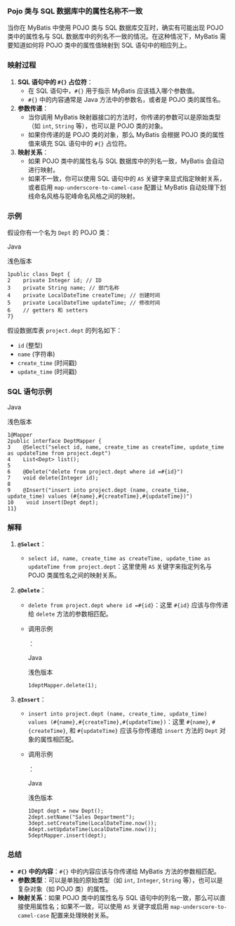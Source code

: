 ### Pojo 类与 SQL 数据库中的属性名称不一致

当你在 MyBatis 中使用 POJO 类与 SQL 数据库交互时，确实有可能出现 POJO 类中的属性名与 SQL 数据库中的列名不一致的情况。在这种情况下，MyBatis 需要知道如何将 POJO 类中的属性值映射到 SQL 语句中的相应列上。

### 映射过程

1. **SQL 语句中的 `#{}` 占位符**：
   - 在 SQL 语句中，`#{}` 用于指示 MyBatis 应该插入哪个参数值。
   - `#{}` 中的内容通常是 Java 方法中的参数名，或者是 POJO 类的属性名。
2. **参数传递**：
   - 当你调用 MyBatis 映射器接口的方法时，你传递的参数可以是原始类型（如 `int`, `String` 等），也可以是 POJO 类的对象。
   - 如果你传递的是 POJO 类的对象，那么 MyBatis 会根据 POJO 类的属性值来填充 SQL 语句中的 `#{}` 占位符。
3. **映射关系**：
   - 如果 POJO 类中的属性名与 SQL 数据库中的列名一致，MyBatis 会自动进行映射。
   - 如果不一致，你可以使用 SQL 语句中的 `AS` 关键字来显式指定映射关系，或者启用 `map-underscore-to-camel-case` 配置让 MyBatis 自动处理下划线命名风格与驼峰命名风格之间的映射。

### 示例

假设你有一个名为 `Dept` 的 POJO 类：

Java

浅色版本



```
1public class Dept {
2    private Integer id; // ID
3    private String name; // 部门名称
4    private LocalDateTime createTime; // 创建时间
5    private LocalDateTime updateTime; // 修改时间
6    // getters 和 setters
7}
```

假设数据库表 `project.dept` 的列名如下：

- `id` (整型)
- `name` (字符串)
- `create_time` (时间戳)
- `update_time` (时间戳)

### SQL 语句示例

Java

浅色版本



```
1@Mapper
2public interface DeptMapper {
3    @Select("select id, name, create_time as createTime, update_time as updateTime from project.dept")
4    List<Dept> list();
5
6    @Delete("delete from project.dept where id =#{id}")
7    void delete(Integer id);
8
9    @Insert("insert into project.dept (name, create_time, update_time) values (#{name},#{createTime},#{updateTime})")
10    void insert(Dept dept);
11}
```

### 解释

1. **`@Select`**：

   - `select id, name, create_time as createTime, update_time as updateTime from project.dept`：这里使用 `AS` 关键字来指定列名与 POJO 类属性名之间的映射关系。

2. **`@Delete`**：

   - `delete from project.dept where id =#{id}`：这里 `#{id}` 应该与你传递给 `delete` 方法的参数相匹配。

   - 调用示例

     ：

     Java

     浅色版本

     

     ```
     1deptMapper.delete(1);
     ```

3. **`@Insert`**：

   - `insert into project.dept (name, create_time, update_time) values (#{name},#{createTime},#{updateTime})`：这里 `#{name}`, `#{createTime}`, 和 `#{updateTime}` 应该与你传递给 `insert` 方法的 `Dept` 对象的属性相匹配。

   - 调用示例

     ：

     Java

     浅色版本

     

     ```
     1Dept dept = new Dept();
     2dept.setName("Sales Department");
     3dept.setCreateTime(LocalDateTime.now());
     4dept.setUpdateTime(LocalDateTime.now());
     5deptMapper.insert(dept);
     ```

### 总结

- **`#{}` 中的内容**：`#{}` 中的内容应该与你传递给 MyBatis 方法的参数相匹配。
- **参数类型**：可以是单独的原始类型（如 `int`, `Integer`, `String` 等），也可以是复杂对象（如 POJO 类）的属性。
- **映射关系**：如果 POJO 类中的属性名与 SQL 语句中的列名一致，那么可以直接使用属性名；如果不一致，可以使用 `AS` 关键字或启用 `map-underscore-to-camel-case` 配置来处理映射关系。